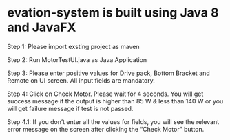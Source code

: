 # evation-system is built using Java 8 and JavaFX

Step 1: Please import exsting project as maven

Step 2: Run MotorTestUI.java as Java Application

Step 3: Please enter positive values for Drive pack, Bottom Bracket and Remote on UI screen. All input fields are mandatory. 

Step 4: Click on Check Motor. Please wait for 4 seconds. You will get success message if the output is higher than 85 W & less than 140 W or you will get failure message if test is not passed.

Step 4.1: If you don’t enter all the values for fields, you will see the relevant error message on the screen after clicking the “Check Motor” button.
 
